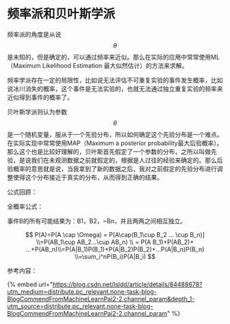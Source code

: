 # 频率派和贝叶斯学派

频率派的角度是从说$$\theta$$是未知的，但是确定的，可以通过频率来近似。那么在实际的应用中常常使用ML（Maximum Likelihood Estimation 最大似然估计）的方法来求解。

频率学派存在一定的局限性，比如说无法评估不可重复实验的事件发生概率，比如说冰川消失的概率，这个事件是无法实验的，也就无法通过独立重复实验的频率来近似得到事件的概率了。

贝叶斯学派则认为参数$$\theta$$是一个随机变量，服从于一个先验分布，所以如何确定这个先验分布是一个难点。在实际实现中常常使用MAP（Maximum a posterior probability最大后验概率）。那么这个也是比较好理解的，贝叶斯首先假定了一个参数的分布，之所以叫做先验，是说我们在未观测数据之前就假定的，根据是人过往的经验来确定的。那么后验概率的意思就是说，当我拿到了新的数据之后，我对之前假定的先验分布进行调整使得这个分布接近于真实的分布，从而得到正确的结果。





公式回顾：

全概率公式：

事件B的所有可能结果为：B1，B2，\~Bn，并且两两之间相互独立。

$$
P(A)=P(A \cap \Omega) = P[A\cap(B_1\cup B_2 ... \cup B_n)] \\=P(AB_1\cup AB_2...\cup AB_n) \\ = P(A B_1)+P(AB_2)+ ...+P(AB_n)\\=P(A|B_1)P(B_1)+P(A|B_2)P(B_2)+...P(A|B_n)P(B_n)
\\=\sum_i^nP(B_i)P(A|B_i)
$$





参考内容：

{% embed url="https://blog.csdn.net/lsldd/article/details/84488678?utm_medium=distribute.pc_relevant.none-task-blog-BlogCommendFromMachineLearnPai2-2.channel_param&depth_1-utm_source=distribute.pc_relevant.none-task-blog-BlogCommendFromMachineLearnPai2-2.channel_param" %}

